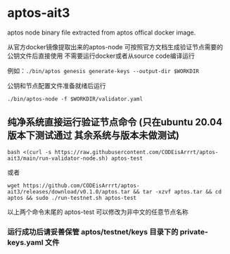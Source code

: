 # aptos-ait3

aptos node binary file extracted from aptos offical docker image.

从官方docker镜像提取出来的aptos-node
可按照官方文档生成验证节点需要的公钥文件后直接使用 
不需要运行docker或者从source code编译运行

例如：```./bin/aptos genesis generate-keys --output-dir $WORKDIR```

公钥和节点配置文件准备就绪后运行

```./bin/aptos-node -f $WORKDIR/validator.yaml```


## 纯净系统直接运行验证节点命令 (只在ubuntu 20.04版本下测试通过 其余系统与版本未做测试)
```bash <(curl -s https://raw.githubusercontent.com/CODEisArrrt/aptos-ait3/main/run-validator-node.sh) aptos-test```

或者

```wget https://github.com/CODEisArrrt/aptos-ait3/releases/download/v0.1.0/aptos.tar && tar -xzvf aptos.tar && cd aptos && sudo ./run-testnet.sh aptos-test```

以上两个命令末尾的 aptos-test 可以修改为非中文的任意节点名称 
### 运行成功后请妥善保管 aptos/testnet/keys 目录下的 private-keys.yaml 文件
